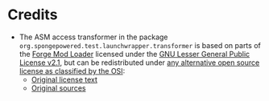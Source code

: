 # Credits

- The ASM access transformer in the package `org.spongepowered.test.launchwrapper.transformer` is based on parts of the
[Forge Mod Loader](https://github.com/MinecraftForge/FML) licensed under the
[GNU Lesser General Public License v2.1](http://www.gnu.org/licenses/lgpl-2.1.html), but can be redistributed under [any alternative open source 
license as classified by the OSI](http://opensource.org/licenses):
  - [Original license text](https://github.com/MinecraftForge/FML/blob/1112c455b9758c38eab385f48578bad17c0180f9/LICENSE-fml.txt#L24-L34)
  - [Original sources](https://github.com/MinecraftForge/FML/tree/1112c455b9758c38eab385f48578bad17c0180f9/src/main/java/cpw/mods/fml/common/asm/transformers)
